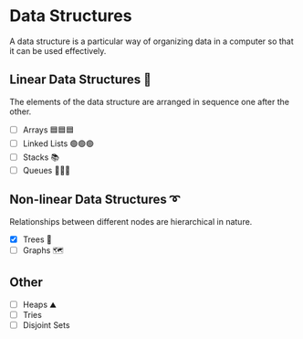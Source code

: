 # Data Structures

A data structure is a particular way of organizing data in a computer so that it can be used effectively.

## Linear Data Structures :train:

The elements of the data structure are arranged in sequence one after the other.

- [ ] Arrays 🟦🟦🟦
- [ ] Linked Lists 🟢🟢🟢
- [ ] Stacks :books:
- [ ] Queues 🚶🚶🚶

## Non-linear Data Structures ➰

Relationships between different nodes are hierarchical in nature.

- [x] Trees :evergreen_tree:
- [ ] Graphs :world_map:

## Other

- [ ] Heaps ⛰️
- [ ] Tries
- [ ] Disjoint Sets
